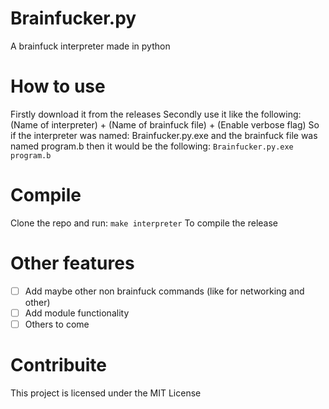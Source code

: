 # Brainfucker.py
A brainfuck interpreter made in python

# How to use
Firstly download it from the releases
Secondly use it like the following:
(Name of interpreter) + (Name of brainfuck file) + (Enable verbose flag)
So if the interpreter was named: Brainfucker.py.exe and the brainfuck file was named program.b then it would be the following:
`Brainfucker.py.exe program.b`

# Compile
Clone the repo and run:
`make interpreter`
To compile the release

# Other features
- [ ] Add maybe other non brainfuck commands (like for networking and other)
- [ ] Add module functionality
- [ ] Others to come
# Contribuite
This project is licensed under the MIT License
